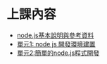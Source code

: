 # 上課內容
- [node.js基本說明與參考資料](README2.MD)
- [單元1: node js 開發環境建置](NODE_1.md) 
- [單元2:簡單的node.js程式開發](NODE_2.md) 
